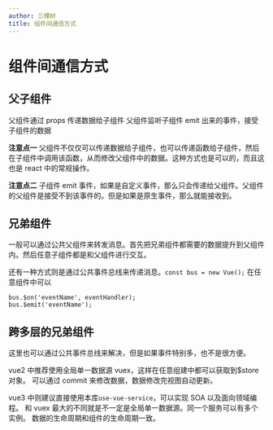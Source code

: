 ```yaml
---
author: 三棵树
title: 组件间通信方式
---
```


# 组件间通信方式

## 父子组件

父组件通过 props 传递数据给子组件
父组件监听子组件 emit 出来的事件，接受子组件的数据

**注意点一**
父组件不仅仅可以传递数据给子组件，也可以传递函数给子组件，然后在子组件中调用该函数，从而修改父组件中的数据。这种方式也是可以的，而且这也是 react 中的常规操作。

**注意点二**
子组件 emit 事件，如果是自定义事件，那么只会传递给父组件。父组件的父组件是接受不到该事件的。但是如果是原生事件，那么就能接收到。

## 兄弟组件

一般可以通过公共父组件来转发消息。首先把兄弟组件都需要的数据提升到父组件内。然后任意子组件都是和父组件进行交互。

还有一种方式则是通过公共事件总线来传递消息。`const bus = new Vue();`
在任意组件中可以

```
bus.$on('eventName', eventHandler);
bus.$emit('eventName');
```

## 跨多层的兄弟组件

这里也可以通过公共事件总线来解决，但是如果事件特别多，也不是很方便。

vue2 中推荐使用全局单一数据源 vuex，这样在任意组建中都可以获取到\$store 对象。
可以通过 commit 来修改数据，数据修改完视图自动更新。

vue3 中则建议直接使用本库`use-vue-service`，可以实现 SOA 以及面向领域编程。
和 vuex 最大的不同就是不一定是全局单一数据源。同一个服务可以有多个实例。
数据的生命周期和组件的生命周期一致。
